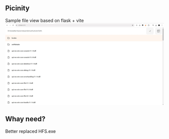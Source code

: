 ## Picinity
Sample file view based on flask + vite
![Program previw](https://github.com/treeloys/picinity/blob/main/docs/Screenshot_1.jpg?raw=true)
## Whay need?
Better replaced HFS.exe